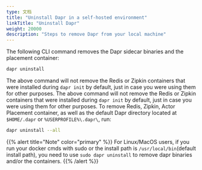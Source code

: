 ```yaml
---
type: 文档
title: "Uninstall Dapr in a self-hosted environment"
linkTitle: "Uninstall Dapr"
weight: 20000
description: "Steps to remove Dapr from your local machine"
---
```


The following CLI command removes the Dapr sidecar binaries and the placement container:

```bash
dapr uninstall
```
The above command will not remove the Redis or Zipkin containers that were installed during `dapr init` by default, just in case you were using them for other purposes. The above command will not remove the Redis or Zipkin containers that were installed during `dapr init` by default, just in case you were using them for other purposes. To remove Redis, Zipkin, Actor Placement container, as well as the default Dapr directory located at `$HOME/.dapr` or `%USERPROFILE%\.dapr\`, run:

```bash
dapr uninstall --all
```

{{% alert title="Note" color="primary" %}}
For Linux/MacOS users, if you run your docker cmds with sudo or the install path is `/usr/local/bin`(default install path), you need to use `sudo dapr uninstall` to remove dapr binaries and/or the containers.
{{% /alert %}}
